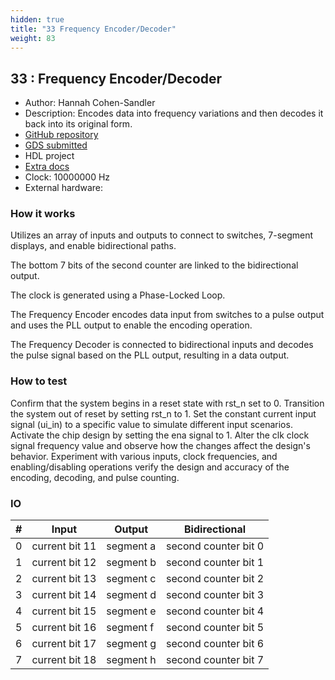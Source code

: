 ```yaml
---
hidden: true
title: "33 Frequency Encoder/Decoder"
weight: 83
---
```


## 33 : Frequency Encoder/Decoder

* Author: Hannah Cohen-Sandler
* Description: Encodes data into frequency variations and then decodes it back into its original form.
* [GitHub repository](https://github.com/hcohensa/tt05-freq-enc-dec-chip)
* [GDS submitted](https://github.com/hcohensa/tt05-freq-enc-dec-chip/actions/runs/6751742653)
* HDL project
* [Extra docs]()
* Clock: 10000000 Hz
* External hardware: 



### How it works

Utilizes an array of inputs and outputs to connect to switches, 7-segment displays, and enable bidirectional paths.

The bottom 7 bits of the second counter are linked to the bidirectional output.

The clock is generated using a Phase-Locked Loop.

The Frequency Encoder encodes data input from switches to a pulse output and uses the PLL output to enable the encoding operation.

The Frequency Decoder is connected to bidirectional inputs and decodes the pulse signal based on the PLL output, resulting in a data output.


### How to test

Confirm that the system begins in a reset state with rst_n set to 0. Transition the system out of reset by setting rst_n to 1.
Set the constant current input signal (ui_in) to a specific value to simulate different input scenarios. Activate the chip design by setting the ena signal to 1.
Alter the clk clock signal frequency value and observe how the changes affect the design's behavior.
Experiment with various inputs, clock frequencies, and enabling/disabling operations verify the design and accuracy of the encoding, decoding, and pulse counting.


### IO

| # | Input        | Output       | Bidirectional      |
|---|--------------|--------------| -------------------|
| 0 | current bit 11  | segment a | second counter bit 0 |
| 1 | current bit 12  | segment b | second counter bit 1 |
| 2 | current bit 13  | segment c | second counter bit 2 |
| 3 | current bit 14  | segment d | second counter bit 3 |
| 4 | current bit 15  | segment e | second counter bit 4 |
| 5 | current bit 16  | segment f | second counter bit 5 |
| 6 | current bit 17  | segment g | second counter bit 6 |
| 7 | current bit 18  | segment h | second counter bit 7 |
